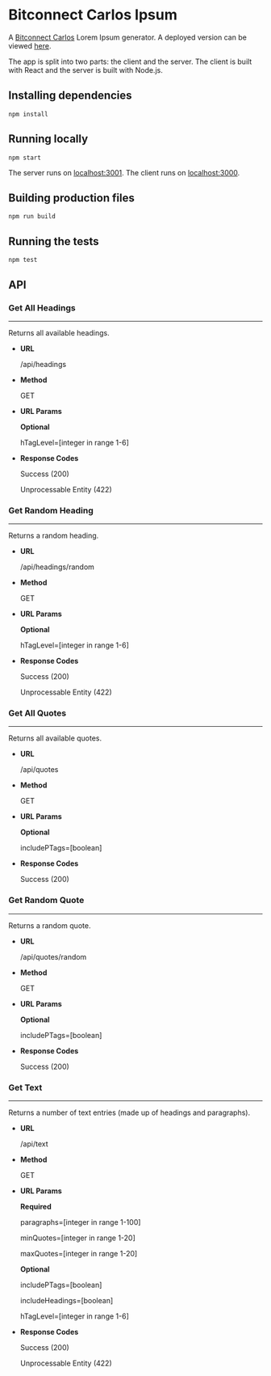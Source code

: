 # Bitconnect Carlos Ipsum
A [Bitconnect Carlos](https://www.youtube.com/watch?v=QKO6IChjojI) Lorem Ipsum generator. A deployed
version can be viewed [here](https://secret-tundra-67488.herokuapp.com/).

The app is split into two parts: the client and the server. The client is built with React and the server is
built with Node.js.

## Installing dependencies
```
npm install
```

## Running locally
```
npm start
```

The server runs on [localhost:3001](http://localhost:3001). The client runs on [localhost:3000](http://localhost:3000).

## Building production files
```
npm run build
```

## Running the tests
```
npm test
```

## API

### Get All Headings
---
Returns all available headings.

* **URL**

  /api/headings

* **Method**

  GET

* **URL Params**

  **Optional**

  hTagLevel=[integer in range 1-6]

* **Response Codes**
 
  Success (200)
  
  Unprocessable Entity (422)

### Get Random Heading
---
Returns a random heading.

* **URL**

  /api/headings/random

* **Method**

  GET

* **URL Params**

  **Optional**

  hTagLevel=[integer in range 1-6]

* **Response Codes**
 
  Success (200)
  
  Unprocessable Entity (422)

### Get All Quotes
---
Returns all available quotes.

* **URL**

  /api/quotes

* **Method**

  GET

* **URL Params**

  **Optional**

  includePTags=[boolean]

* **Response Codes**
 
  Success (200)

### Get Random Quote
---
Returns a random quote.

* **URL**

  /api/quotes/random

* **Method**

  GET

* **URL Params**

  **Optional**

  includePTags=[boolean]

* **Response Codes**
 
  Success (200)

### Get Text
---
Returns a number of text entries (made up of headings and paragraphs).

* **URL**

  /api/text

* **Method**

  GET

* **URL Params**

  **Required**

  paragraphs=[integer in range 1-100]
  
  minQuotes=[integer in range 1-20]

  maxQuotes=[integer in range 1-20]

  **Optional**

  includePTags=[boolean]
  
  includeHeadings=[boolean]

  hTagLevel=[integer in range 1-6]

* **Response Codes**
 
  Success (200)

  Unprocessable Entity (422)
